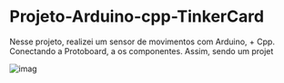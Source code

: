 # Projeto-Arduino-cpp-TinkerCard
 
  Nesse projeto, realizei um sensor de movimentos com Arduino, + Cpp. Conectando a Protoboard, a os componentes. Assim, sendo um projet
  
![imag](https://github.com/user-attachments/assets/a318b6ee-bb10-40b8-add4-95fb8471fec1)
